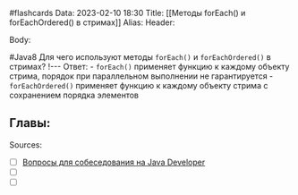 #flashcards
Data: 2023-02-10 18:30
Title: [[Методы forEach() и forEachOrdered() в стримах]]
Alias:
Header:




Body:



#Java8 
Для чего используют методы `forEach()` и `forEachOrdered()` в стримах?
!---
Ответ:
	- `forEach()` применяет функцию к каждому объекту стрима, порядок при параллельном выполнении не гарантируется
	-   `forEachOrdered()` применяет функцию к каждому объекту стрима с сохранением порядка элементов
<!--SR:!2023-11-03,10,370-->



Главы:
-


Sources:
- [ ] [Вопросы для собеседования на Java Developer](https://github.com/enhorse/java-interview/blob/master/README.md#%D0%9E%D0%9E%D0%9F)
- [ ] []()
- [ ] []()
